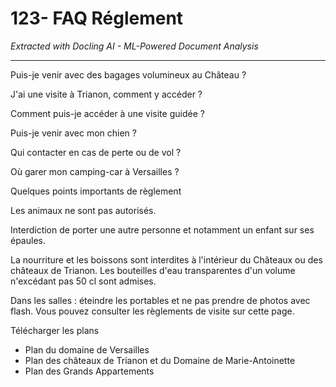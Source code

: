 # 123- FAQ Réglement

*Extracted with Docling AI - ML-Powered Document Analysis*

---

Puis-je venir avec des bagages volumineux au Château ?

J'ai une visite à Trianon, comment y accéder ?

Comment puis-je accéder à une visite guidée ?

Puis-je venir avec mon chien ?

Qui contacter en cas de perte ou de vol ?

Où garer mon camping-car à Versailles ?

Quelques points importants de règlement

Les animaux ne sont pas autorisés.

Interdiction de porter une autre personne et notamment un enfant sur ses épaules.

La nourriture et les boissons sont interdites à l'intérieur du Châteaux ou des châteaux de Trianon. Les bouteilles d'eau transparentes d'un volume n'excédant pas 50 cl sont admises.

Dans les salles : éteindre les portables et ne pas prendre de photos avec flash. Vous pouvez consulter les règlements de visite sur cette page.

Télécharger les plans

- Plan du domaine de Versailles
- Plan des châteaux de Trianon et du Domaine de Marie-Antoinette
- Plan des Grands Appartements